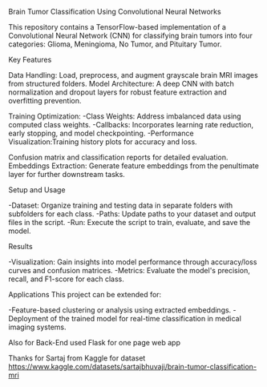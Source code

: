 Brain Tumor Classification Using Convolutional Neural Networks

This repository contains a TensorFlow-based implementation of a Convolutional Neural Network (CNN) for classifying brain tumors into four categories: Glioma, Meningioma, No Tumor, and Pituitary Tumor.

Key Features

Data Handling: Load, preprocess, and augment grayscale brain MRI images from structured folders.
Model Architecture: A deep CNN with batch normalization and dropout layers for robust feature extraction and overfitting prevention.

Training Optimization:
-Class Weights: Address imbalanced data using computed class weights.
-Callbacks: Incorporates learning rate reduction, early stopping, and model checkpointing.
-Performance Visualization:Training history plots for accuracy and loss.

Confusion matrix and classification reports for detailed evaluation.
Embeddings Extraction: Generate feature embeddings from the penultimate layer for further downstream tasks.

Setup and Usage

-Dataset: Organize training and testing data in separate folders with subfolders for each class.
-Paths: Update paths to your dataset and output files in the script.
-Run: Execute the script to train, evaluate, and save the model.

Results

-Visualization: Gain insights into model performance through accuracy/loss curves and confusion matrices.
-Metrics: Evaluate the model's precision, recall, and F1-score for each class.

Applications
This project can be extended for:

-Feature-based clustering or analysis using extracted embeddings.
-Deployment of the trained model for real-time classification in medical imaging systems.

Also for Back-End used Flask for one page web app

Thanks for Sartaj  from Kaggle for dataset https://www.kaggle.com/datasets/sartajbhuvaji/brain-tumor-classification-mri
